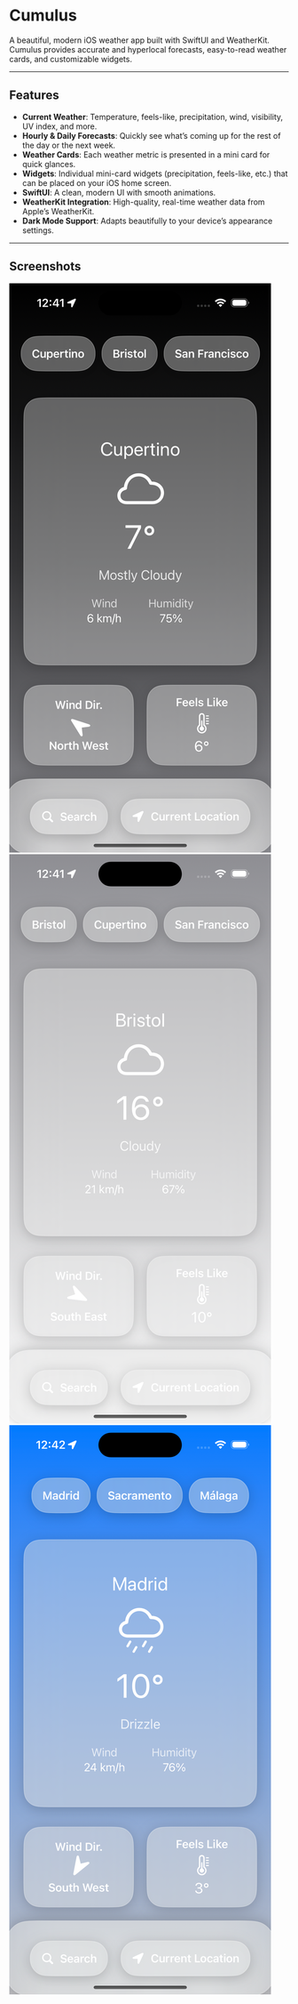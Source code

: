 # Cumulus

A beautiful, modern iOS weather app built with SwiftUI and WeatherKit. Cumulus provides accurate and hyperlocal forecasts, easy-to-read weather cards, and customizable widgets.

---

## Features

- **Current Weather**: Temperature, feels-like, precipitation, wind, visibility, UV index, and more.
- **Hourly & Daily Forecasts**: Quickly see what’s coming up for the rest of the day or the next week.
- **Weather Cards**: Each weather metric is presented in a mini card for quick glances.
- **Widgets**: Individual mini-card widgets (precipitation, feels-like, etc.) that can be placed on your iOS home screen.
- **SwiftUI**: A clean, modern UI with smooth animations.
- **WeatherKit Integration**: High-quality, real-time weather data from Apple’s WeatherKit.
- **Dark Mode Support**: Adapts beautifully to your device’s appearance settings.

---

## Screenshots

![Night](screenshots/california.png)
![Cloud](screenshots/bristol.png)
![Rain](screenshots/madrid.png)